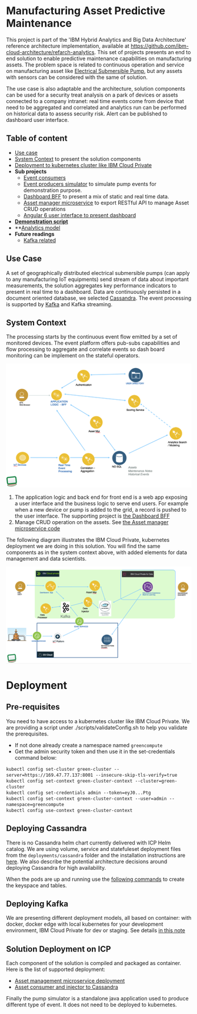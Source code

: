 # Manufacturing Asset Predictive Maintenance

This project is part of the 'IBM Hybrid Analytics and Big Data Architecture' reference architecture implementation, available at https://github.com/ibm-cloud-architecture/refarch-analytics. This set of projects presents an end to end solution to enable predictive maintenance capabilities on manufacturing assets.
The problem space is related to continuous operation and service on manufacturing asset like [Electrical Submersible Pump](https://en.wikipedia.org/wiki/Submersible_pump), but any assets with sensors can be considered with the same of solution.

The use case is also adaptable and the architecture, solution components can be used for a security treat analysis on a park of devices or assets connected to a company intranet: real time events come from device that need to be aggregated and correlated and analytics run can be performed on historical data to assess security risk. Alert can be published to dashboard user interface.      

## Table of content
* [Use case](#use-case)
* [System Context](#system-context) to present the solution components
* [Deployment to kubernetes cluster like IBM Cloud Private](#deployment)
* **Sub projects**
  * [Event consumers](asset-consumer/README.md)
  * [Event producers simulator](asset-event-producer/README.md) to simulate pump events for demonstration purpose.
  * [Dashboard BFF](asset-dashboard-bff/README.md) to present a mix of static and real time data.
  * [Asset manager microservice](asset-mgr-ms/README.md) to export RESTful API to manage Asset CRUD operations
  * [Angular 6 user interface to present dashboard](asset-dashboard-ui/README.md)
* **[Demonstration script](docs/demo.md)**
* **[Analytics model](docs/analytics/README.md)
* **Future readings**
  * [Kafka related](https://github.com/ibm-cloud-architecture/refarch-analytics/tree/master/docs/kafka)

## Use Case
A set of geographically distributed electrical submersible pumps (can apply to any manufacturing IoT equipments) send stream of data about important measurements, the solution aggregates key performance indicators to present in real time to a dashboard. Data are continuously persisted in a document oriented database, we selected [Cassandra](http://cassandra.apache.org/). The event processing is supported by [Kafka](http://cassandra.apache.org/) and Kafka streaming.

## System Context
The processing starts by the continuous event flow emitted by a set of monitored devices. The event platform offers pub-subs capabilities and flow processing to aggregate and correlate events so dash board monitoring can be implement on the stateful operators.

![](docs/system-ctx.png)

1. The application logic and back end for front end is a web app exposing a user interface and the business logic to serve end users. For example when a new device or pump is added to the grid, a record is pushed to the user interface. The supporting project is [the Dashboard BFF](asset-dashboard-bff/README.md)
1. Manage CRUD operation on the assets. See [the Asset manager microservice code](asset-mgr-ms/README.md)

The following diagram illustrates the IBM Cloud Private, kubernetes deployment we are doing in this solution. You will find the same components as in the system context above, with added elements for data management and data scientists.

![](docs/icp-deployment.png)

# Deployment
## Pre-requisites
You need to have access to a kubernetes cluster like IBM Cloud Private. We are providing a script under ./scripts/validateConfig.sh to help you validate the prerequisites.

* If not done already create a namespace named `greencompute`
* Get the admin security token and then use it in the set-credentials command below:

```
kubectl config set-cluster green-cluster --server=https://169.47.77.137:8001 --insecure-skip-tls-verify=true
kubectl config set-context green-cluster-context --cluster=green-cluster
kubectl config set-credentials admin --token=eyJ0...Ptg
kubectl config set-context green-cluster-context --user=admin --namespace=greencompute
kubectl config use-context green-cluster-context
```

## Deploying Cassandra
There is no Cassandra helm chart currently delivered with ICP Helm catalog. We are using volume, service and statefuleset deployment files from the `deployments/cassandra` folder and the installation instructions are [here](./docs/cassandra/readme.md). We also describe the potential architecture decisions around deploying Cassandra for high availability.

When the pods are up and running use the [following commands](https://github.com/ibm-cloud-architecture/refarch-asset-analytics/blob/master/docs/cassandra/readme.md#define-assets-table-structure-with-cql) to create the keyspace and tables.

## Deploying Kafka
We are presenting different deployment models, all based on container: with docker, docker edge with local kubernetes for your development environment, IBM Cloud Private for dev or staging. See details [in this note](
  https://github.com/ibm-cloud-architecture/refarch-analytics/tree/master/docs/kafka#run-kafka-in-docker)

## Solution Deployment on ICP
Each component of the solution is compiled and packaged as container. Here is the list of supported deployment:
* [Asset management microservice deployment](asset-mgr-ms/README.md#deploy)
* [Asset consumer and injector to Cassandra](asset-consumer/README.md#deploy)

Finally the pump simulator is a standalone java application used to produce different type of event. It does not need to be deployed to kubernetes.
